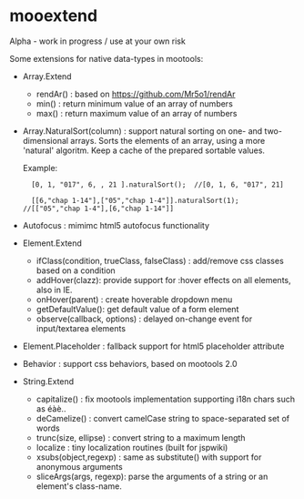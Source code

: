 mooextend
=========

Alpha - work in progress / use at your own risk

Some extensions for native data-types in mootools:

- Array.Extend
	- rendAr() : based on https://github.com/Mr5o1/rendAr
	- min() : return minimum value of an array of numbers
	- max() : return maximum value of an array of numbers

- Array.NaturalSort(column) : support natural sorting on one- and two-dimensional arrays.
    Sorts the elements of an array, using a more 'natural' algoritm.
    Keep a cache of the prepared sortable values.

    Example:

        [0, 1, "017", 6, , 21 ].naturalSort();  //[0, 1, 6, "017", 21]

        [[6,"chap 1-14"],["05","chap 1-4"]].naturalSort(1); //[["05","chap 1-4"],[6,"chap 1-14"]]


- Autofocus : mimimc html5 autofocus functionality


- Element.Extend
	- ifClass(condition, trueClass, falseClass) : add/remove css classes based on a condition
	- addHover(clazz): provide support for :hover effects on all elements, also in IE.
	- onHover(parent) : create hoverable dropdown menu
	- getDefaultValue(): get default value of a form element
    - observe(callback, options) : delayed on-change event for input/textarea elements

- Element.Placeholder : fallback support for html5 placeholder attribute


- Behavior : support css behaviors, based on mootools 2.0


- String.Extend
	- capitalize() : fix mootools implementation supporting i18n chars such as éàè..
	- deCamelize() : convert camelCase string to space-separated set of words
	- trunc(size, ellipse) : convert string to a maximum length
    - localize : tiny localization routines (built for jspwiki)
	- xsubs(object,regexp) : same as substitute() with support for anonymous arguments
	- sliceArgs(args, regexp): parse the arguments of a string or an element's class-name.

